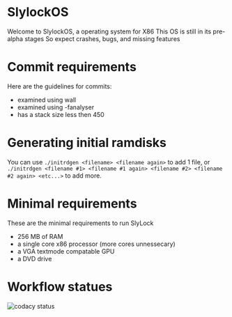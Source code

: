 SlylockOS
===========================
Welcome to SlylockOS, a operating system for X86
This OS is still in its pre-alpha stages
So expect crashes, bugs, and missing features

Commit requirements
===========================
Here are the guidelines for commits:
- examined using wall
- examined using -fanalyser
- has a stack size less then 450

Generating initial ramdisks
===========================
You can use `./initrdgen <filename> <filename again>` 
to add 1 file,
or `./initrdgen <filename #1> <filename #1 again> <filename #2>
<filename #2 again> <etc...>` to add more.

Minimal requirements
===========================
These are the minimal requirements to run SlyLock
- 256 MB of RAM
- a single core x86 processor (more cores unnessecary)
- a VGA textmode compatable GPU
- a DVD drive

Workflow statues
===========================
![codacy status](https://github.com/Blockland-crpto/SlylockOS/actions/workflows/codacy.yml/badge.svg?branch=dev)